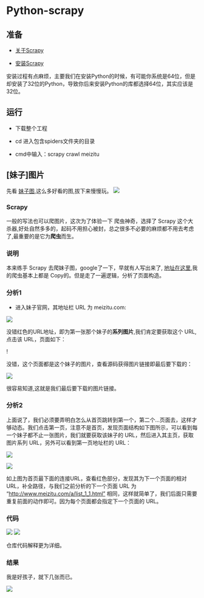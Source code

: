# Python-scrapy

## 准备
* [关于Scrapy](http://scrapy-chs.readthedocs.org/zh_CN/1.0/intro/overview.html)

* [安装Scrapy](http://poly.emptystack.net/python/scrapy/installation/)

安装过程有点麻烦，主要我们在安装Python的时候，有可能你系统是64位，但是却安装了32位的Python，导致你后来安装Python的库都选择64位，其实应该是32位。

## 运行

* 下载整个工程

* cd 进入包含spiders文件夹的目录

* cmd中输入：scrapy crawl meizitu

##  [妹子]图片

先看 [妹子图](http://www.meizitu.com/),这么多好看的图,拔下来慢慢玩。
![](http://7xrl8j.com1.z0.glb.clouddn.com/1.jpg)

### Scrapy

一般的写法也可以爬图片，这次为了体验一下 爬虫神奇，选择了 Scrapy 这个大杀器,好处自然多多的，起码不用担心被封，总之很多不必要的麻烦都不用去考虑了,最重要的是它为**爬虫**而生。

### 说明

本来练手 Scrapy 去爬妹子图，google了一下，早就有人写出来了, [地址在这里](https://segmentfault.com/a/1190000003870052),我的爬虫基本上都是 Copy的。但是走了一遍逻辑，分析了页面构造。

### 分析1

* 进入妹子官网，其地址栏 URL 为 meizitu.com:

![](http://7xrl8j.com1.z0.glb.clouddn.com/2.jpg)

没错红色的URL地址，即为第一张那个妹子的**系列图片**,我们肯定要获取这个 URL,点击该 URL，页面如下：

! [](http://7xrl8j.com1.z0.glb.clouddn.com/0.jpg)

没错，这个页面都是这个妹子的图片，查看源码获得图片链接即最后要下载的：

![](http://7xrl8j.com1.z0.glb.clouddn.com/5.jpg)

很容易知道,这就是我们最后要下载的图片链接。

### 分析2

上面说了，我们必须要弄明白怎么从首页跳转到第一个，第二个...页面去，这样才够动态。我们点击第一页，注意不是首页，发现页面结构如下图所示，可以看到每一个妹子都不止一张图片，我们就要获取该妹子的 URL，然后进入其主页，获取图片系列 URL，另外可以看到第一页地址栏的 URL：



![](http://7xrl8j.com1.z0.glb.clouddn.com/3.jpg)

![](http://7xrl8j.com1.z0.glb.clouddn.com/9.jpg)

如上图为首页最下面的连接URL，查看红色部分，发现其为下一个页面的相对URL，补全路径，与我们之前分析的下一个页面 URL 为 “http://www.meizitu.com/a/list_1_1.html” 相同，这样就简单了，我们后面只需要重复前面的动作即可。因为每个页面都会指定下一个页面的 URL。

### 代码

![](http://7xrl8j.com1.z0.glb.clouddn.com/11jpg.jpg)
![](http://7xrl8j.com1.z0.glb.clouddn.com/12.jpg)

仓库代码解释更为详细。



### 结果

我是好孩子，就下几张而已。

![](http://7xrl8j.com1.z0.glb.clouddn.com/7.jpg)
